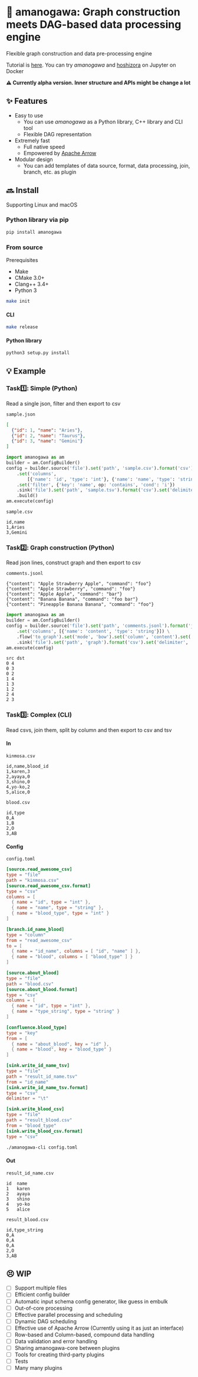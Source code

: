 # :milky_way: amanogawa: Graph construction meets DAG-based data processing engine
Flexible graph construction and data pre-processing engine

Tutorial is [here](https://github.com/hoshizora-project/tutorial).
You can try *amanogawa* and [hoshizora](https://github.com/hoshizora-project/hoshizora) on Jupyter on Docker

**:warning: Currently alpha version. Inner structure and APIs might be change a lot**


## :sparkles: Features
* Easy to use
  * You can use *amanogawa* as a Python library, C++ library and CLI tool
  * Flexible DAG representation
* Extremely fast
  * Full native speed
  * Empowered by [Apache Arrow](https://arrow.apache.org)
* Modular design
  * You can add templates of data source, format, data processing, join, branch, etc. as plugin


## :soon: Install
Supporting Linux and macOS

### Python library via pip
```sh
pip install amanogawa
```

### From source
Prerequisites
* Make
* CMake 3.0+ 
* Clang++ 3.4+
* Python 3

```sh
make init
```

#### CLI
```sh
make release
```

#### Python library
```sh
python3 setup.py install
```

## :bulb: Example
### Task:one:: Simple (Python)
Read a single json, filter and then export to csv

`sample.json`
```json
[
  {"id": 1, "name": "Aries"},
  {"id": 2, "name": "Taurus"},
  {"id": 3, "name": "Gemini"}
]
```

```python
import amanogawa as am
builder = am.ConfigBuilder()
config = builder.source('file').set('path', 'sample.csv').format('csv') \
    .set('columns',
        [{'name': 'id', 'type': 'int'}, {'name': 'name', 'type': 'string'}]) \
    .set('filter', {'key': 'name', op: 'contains', 'cond': 'i'})
    .sink('file').set('path', 'sample.tsv').format('csv').set('delimiter', '\t') \
    .build()
am.execute(config)
```

`sample.csv`
```csv
id,name
1,Aries
3,Gemini
```

### Task:two:: Graph construction (Python)
Read json lines, construct graph and then export to csv

`comments.jsonl`
```jsonl
{"content": "Apple Strawberry Apple", "command": "foo"}
{"content": "Apple Strawberry", "command": "foo"}
{"content": "Apple Apple", "command": "bar"}
{"content": "Banana Banana", "command": "foo bar"}
{"content": "Pineapple Banana Banana", "command": "foo"}
```

```python
import amanogawa as am
builder = am.ConfigBuilder()
config = builder.source('file').set('path', 'comments.jsonl').format('json') \
    .set('columns', [{'name': 'content', 'type': 'string'}]) \
    .flow('to_graph').set('mode', 'bow').set('column', 'content').set('knn', {'k': 2, 'p': 1.5}) \
    .sink('file').set('path', 'graph').format('csv').set('delimiter', ' ').build()
am.execute(config)
```

```
src dst
0 4
0 3
0 2
1 4
1 3
1 2
2 4
2 3
```

### Task:three:: Complex (CLI)
Read csvs, join them, split by column and then export to csv and tsv

#### In
`kinmosa.csv`
```csv
id,name,blood_id
1,karen,3
2,ayaya,0
3,shino,0
4,yo-ko,2
5,alice,0
```

`blood.csv`
```csv
id,type
0,A
1,B
2,O
3,AB
```

#### Config
`config.toml`
```toml
[source.read_awesome_csv]
type = "file"
path = "kinmosa.csv"
[source.read_awesome_csv.format]
type = "csv"
columns = [
  { name = "id", type = "int" },
  { name = "name", type = "string" },
  { name = "blood_type", type = "int" }
]

[branch.id_name_blood]
type = "column"
from = "read_awesome_csv"
to = [
  { name = "id_name", columns = [ "id", "name" ] },
  { name = "blood", columns = [ "blood_type" ] }
]

[source.about_blood]
type = "file"
path = "blood.csv"
[source.about_blood.format]
type = "csv"
columns = [
  { name = "id", type = "int" },
  { name = "type_string", type = "string" }
]

[confluence.blood_type]
type = "key"
from = [
  { name = "about_blood", key = "id" },
  { name = "blood", key = "blood_type" }
]

[sink.write_id_name_tsv]
type = "file"
path = "result_id_name.tsv"
from = "id_name"
[sink.write_id_name_tsv.format]
type = "csv"
delimiter = "\t"

[sink.write_blood_csv]
type = "file"
path = "result_blood.csv"
from = "blood_type"
[sink.write_blood_csv.format]
type = "csv"
```

```sh
./amanogawa-cli config.toml
```

#### Out
`result_id_name.csv`
```tsv
id	name
1	karen
2	ayaya
3	shino
4	yo-ko
5	alice
```

`result_blood.csv`
```csv
id,type_string
0,A
0,A
0,A
2,O
3,AB
```


## :persevere: WIP
* [ ] Support multiple files
* [ ] Efficient config builder
* [ ] Automatic input schema config generator, like guess in embulk
* [ ] Out-of-core processing
* [ ] Effective parallel processing and scheduling
* [ ] Dynamic DAG scheduling
* [ ] Effective use of Apache Arrow (Currently using it as just an interface)
* [ ] Row-based and Column-based, compound data handling
* [ ] Data validation and error handling
* [ ] Sharing amanogawa-core between plugins
* [ ] Tools for creating third-party plugins
* [ ] Tests
* [ ] Many many plugins
